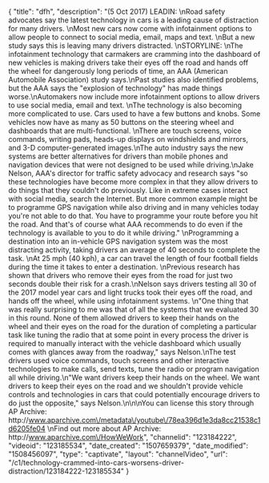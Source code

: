 {
    "title": "dfh",
    "description": "(5 Oct 2017) LEADIN: \nRoad safety advocates say the latest technology in cars is a leading cause of distraction for many drivers. \nMost new cars now come with infotainment options to allow people to connect to social media, email, maps and text.  \nBut a new study says this is leaving many drivers distracted. \nSTORYLINE: \nThe infotainment technology that carmakers are cramming into the dashboard of new vehicles is making drivers take their eyes off the road and hands off the wheel for dangerously long periods of time, an AAA (American Automobile Association) study says.\nPast studies also identified problems, but the AAA says the \"explosion of technology\" has made things worse.\nAutomakers now include more infotainment options to allow drivers to use social media, email and text. \nThe technology is also becoming more complicated to use. Cars used to have a few buttons and knobs. Some vehicles now have as many as 50 buttons on the steering wheel and dashboards that are multi-functional. \nThere are touch screens, voice commands, writing pads, heads-up displays on windshields and mirrors, and 3-D computer-generated images.\nThe auto industry says the new systems are better alternatives for drivers than mobile phones and navigation devices that were not designed to be used while driving.\nJake Nelson, AAA's director for traffic safety advocacy and research says \"so these technologies have become more complex in that they allow drivers to do things that they couldn't do previously. Like in extreme cases interact with social media, search the Internet. But more common example might be to programme GPS navigation while also driving and in many vehicles today you're not able to do that. You have to programme your route before you hit the road. And that's of course what AAA recommends to do even if the technology is available to you to do it while driving.\" \nProgramming a destination into an in-vehicle GPS navigation system was the most distracting activity, taking drivers an average of 40 seconds to complete the task. \nAt 25 mph (40 kph), a car can travel the length of four football fields during the time it takes to enter a destination. \nPrevious research has shown that drivers who remove their eyes from the road for just two seconds double their risk for a crash.\nNelson says drivers testing all 30 of the 2017 model year cars and light trucks took their eyes off the road, and hands off the wheel, while using infotainment systems. \n\"One thing that was really surprising to me was that of all the systems that we evaluated 30 in this round. None of them allowed drivers to keep their hands on the wheel and their eyes on the road for the duration of completing a particular task like tuning the radio that at some point in every process the driver is required to manually interact with the vehicle dashboard which usually comes with glances away from the roadway,\" says Nelson.\nThe test drivers used voice commands, touch screens and other interactive technologies to make calls, send texts, tune the radio or program navigation all while driving.\n\"We want drivers keep their hands on the wheel. We want drivers to keep their eyes on the road and we shouldn't provide vehicle controls and technologies in cars that could potentially encourage drivers to do just the opposite,\" says Nelson.\n\n\nYou can license this story through AP Archive: http:\/\/www.aparchive.com\/metadata\/youtube\/78ea396d1e3da8cc21538c1d6205fe04 \nFind out more about AP Archive: http:\/\/www.aparchive.com\/HowWeWork",
    "channelid": "123184222",
    "videoid": "123185534",
    "date_created": "1507659379",
    "date_modified": "1508456097",
    "type": "captivate",
    "layout": "channelVideo",
    "url": "\/c1\/technology-crammed-into-cars-worsens-driver-distraction\/123184222-123185534"
}
